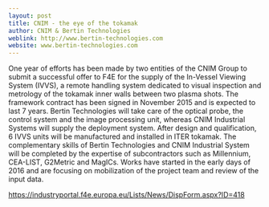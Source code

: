 ```yaml
---
layout: post
title: CNIM - the eye of the tokamak
author: CNIM & Bertin Technologies
weblink: http://www.bertin-technologies.com
website: www.bertin-technologies.com
---
```


One year of efforts has been made by two entities of the CNIM Group to submit a successful offer to F4E for the supply of the In-Vessel Viewing System (IVVS), a remote handling system dedicated to visual inspection and metrology of the tokamak inner walls between two plasma shots. The framework contract has been signed in November 2015 and is expected to last 7 years. Bertin Technologies will take care of the optical probe, the control system and the image processing unit, whereas CNIM Industrial Systems will supply the deployment system. After design and qualification, 6 IVVS units will be manufactured and installed in ITER tokamak. The complementary skills of Bertin Technologies and CNIM Industrial System will be completed by the expertise of subcontractors such as Millennium, CEA-LIST, G2Metric and MagICs. Works have started in the early days of 2016 and are focusing on mobilization of the project team and review of the input data.

<a href="https://industryportal.f4e.europa.eu/Lists/News/DispForm.aspx?ID=418" target="_blank">https://industryportal.f4e.europa.eu/Lists/News/DispForm.aspx?ID=418</a>

